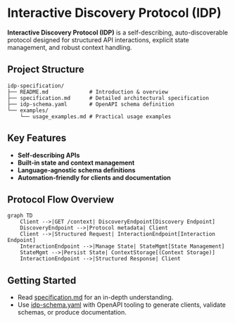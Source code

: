 # Interactive Discovery Protocol (IDP)

**Interactive Discovery Protocol (IDP)** is a self-describing, auto-discoverable protocol designed for structured API interactions, explicit state management, and robust context handling.

## Project Structure

```
idp-specification/
├── README.md             # Introduction & overview
├── specification.md      # Detailed architectural specification
├── idp-schema.yaml       # OpenAPI schema definition
└── examples/
    └── usage_examples.md # Practical usage examples
```

## Key Features

- **Self-describing APIs**
- **Built-in state and context management**
- **Language-agnostic schema definitions**
- **Automation-friendly for clients and documentation**

## Protocol Flow Overview

```mermaid
graph TD
    Client -->|GET /context| DiscoveryEndpoint[Discovery Endpoint]
    DiscoveryEndpoint -->|Protocol metadata| Client
    Client -->|Structured Request| InteractionEndpoint[Interaction Endpoint]
    InteractionEndpoint -->|Manage State| StateMgmt[State Management]
    StateMgmt -->|Persist State| ContextStorage[(Context Storage)]
    InteractionEndpoint -->|Structured Response| Client
```

## Getting Started

- Read [specification.md](./specification.md) for an in-depth understanding.
- Use [idp-schema.yaml](./idp-schema.yaml) with OpenAPI tooling to generate clients, validate schemas, or produce documentation.

